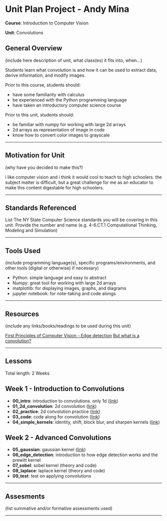 # Unit Plan Project - Andy Mina

**Course**: Introduction to Computer Vision

**Unit**: Convolutions

## General Overview

(include here description of unit, what class(es) it fits into, when...)

Students learn what convolution is and how it can be used to extract data, derive information, and modify images.

Prior to this course, students should:

- have some familiarity with calculus
- be experienced with the Python programming language
- have taken an introductory computer science course

Prior to this unit, students should:

- be familiar with numpy for working with large 2d arrays
- 2d arrays as representation of image in code
- know how to convert color images to grayscale

---

## Motivation for Unit

(why have you decided to make this?)

i like computer vision and i think it would cool to teach to high schoolers. the subject matter
is difficult, but a great challenge for me as an educator to make this content digestable for high
schoolers.

---

## Standards Referenced

List The NY State Computer Science standards you will be covering in this unit. Provide the number and name (e.g. 4-6.CT.1 Computational Thinking, Modeling and Simulation)

---

## Tools Used

(include programming language(s), specific programs/environments, and other tools (digital or otherwise) if necessary)

- Python: simple language and easy to abstract
- Numpy: great tool for working with large 2d arrays
- matplotlib: for displaying images, graphs, and diagrams
- jupyter notebook: for note-taking and code alongs

---

## Resources

(include any links/books/readings to be used during this unit)

[First Principles of Computer Vision - Edge detection](https://www.youtube.com/watch?v=7AlwDYmjrcs&list=PL2zRqk16wsdqXEMpHrc4Qnb5rA1Cylrhx)
[But what is a convolution?](https://www.youtube.com/watch?v=KuXjwB4LzSA)

---

## Lessons

Total length: 2 Weeks

## Week 1 - Introduction to Convolutions

- **00_intro**: introduction to convolutions. only 1d ([link](https://docs.google.com/presentation/d/11pdHPVojeB6OlbLgoNgd-CBpvJaT4RZveCoZ5TnaaW8/edit#slide=id.g1ec69d811b7_0_398))
- **01_2d_convolution**: 2d convolution ([link](https://docs.google.com/presentation/d/1KBE6ZrM-yGWqdxQW7aD_52K_gtQfz4fl64GsiTuqy9k/edit?usp=sharing))
- **02_practice**: 2d convolution practice ([link](https://docs.google.com/presentation/d/1K5xAPhNa2sEDRKEm8MVIFe3VDQFIsBr05fRWi-kWkCA/edit?usp=sharing))
- **03_code**: code along for convolution ([link](https://docs.google.com/presentation/d/1ri1wx5nZXclDErU9JYBHkpxxuox9BSF0x1K7xOt2n-w/edit?usp=sharing))
- **04_simple_kernels**: identity, shift, block blur, and sharpen kernels ([link](https://docs.google.com/presentation/d/1dOw1Vll1ik9OVXRisWnkuTjH-LHsFdcOSNYJjxtFZYw/edit?usp=sharing))

## Week 2 - Advanced Convolutions

- **05_gaussian**: gaussian kernel ([link](https://docs.google.com/presentation/d/1h4kFeaTA_ZipaliPXnIYSE42pfDZcFE3QkcFABpYb5Y/edit?usp=sharing))
- **06_edge_detection**: introduction to how edge detection works and the prewitt kernel
- **07_sobel**: sobel kernel (theory and code)
- **08_laplace**: laplace kernel (theory and code)
- **09_test**: test on applying convolutions

---

## Assesments

(list summative and/or formative assessments used)

---
